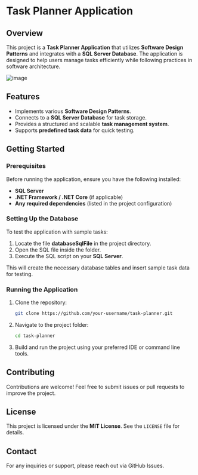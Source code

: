 # Task Planner Application

## Overview

This project is a **Task Planner Application** that utilizes **Software Design Patterns** and integrates with a **SQL Server Database**. The application is designed to help users manage tasks efficiently while following practices in software architecture.

![image](https://github.com/user-attachments/assets/cef9889e-9e9c-47f0-92fc-5a46fa5994af)


## Features

- Implements various **Software Design Patterns**.
- Connects to a **SQL Server Database** for task storage.
- Provides a structured and scalable **task management system**.
- Supports **predefined task data** for quick testing.

## Getting Started

### Prerequisites

Before running the application, ensure you have the following installed:

- **SQL Server**
- **.NET Framework / .NET Core** (if applicable)
- **Any required dependencies** (listed in the project configuration)

### Setting Up the Database

To test the application with sample tasks:

1. Locate the file **databaseSqlFile** in the project directory.
2. Open the SQL file inside the folder.
3. Execute the SQL script on your **SQL Server**.

This will create the necessary database tables and insert sample task data for testing.

### Running the Application

1. Clone the repository:
   ```sh
   git clone https://github.com/your-username/task-planner.git
   ```
2. Navigate to the project folder:
   ```sh
   cd task-planner
   ```
3. Build and run the project using your preferred IDE or command line tools.

## Contributing

Contributions are welcome! Feel free to submit issues or pull requests to improve the project.

## License

This project is licensed under the **MIT License**. See the `LICENSE` file for details.

## Contact

For any inquiries or support, please reach out via GitHub Issues.

